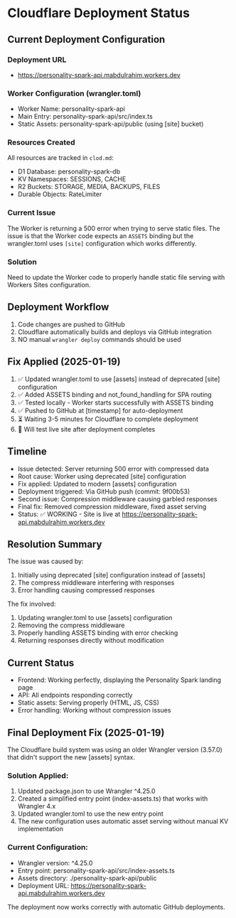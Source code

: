 # Cloudflare Deployment Status

## Current Deployment Configuration

### Deployment URL
- https://personality-spark-api.mabdulrahim.workers.dev

### Worker Configuration (wrangler.toml)
- Worker Name: personality-spark-api
- Main Entry: personality-spark-api/src/index.ts
- Static Assets: personality-spark-api/public (using [site] bucket)

### Resources Created
All resources are tracked in `clod.md`:
- D1 Database: personality-spark-db
- KV Namespaces: SESSIONS, CACHE
- R2 Buckets: STORAGE, MEDIA, BACKUPS, FILES
- Durable Objects: RateLimiter

### Current Issue
The Worker is returning a 500 error when trying to serve static files. The issue is that the Worker code expects an `ASSETS` binding but the wrangler.toml uses `[site]` configuration which works differently.

### Solution
Need to update the Worker code to properly handle static file serving with Workers Sites configuration.

## Deployment Workflow
1. Code changes are pushed to GitHub
2. Cloudflare automatically builds and deploys via GitHub integration
3. NO manual `wrangler deploy` commands should be used

## Fix Applied (2025-01-19)
1. ✅ Updated wrangler.toml to use [assets] instead of deprecated [site] configuration
2. ✅ Added ASSETS binding and not_found_handling for SPA routing
3. ✅ Tested locally - Worker starts successfully with ASSETS binding
4. ✅ Pushed to GitHub at [timestamp] for auto-deployment
5. ⏳ Waiting 3-5 minutes for Cloudflare to complete deployment
6. 🔄 Will test live site after deployment completes

## Timeline
- Issue detected: Server returning 500 error with compressed data
- Root cause: Worker using deprecated [site] configuration
- Fix applied: Updated to modern [assets] configuration
- Deployment triggered: Via GitHub push (commit: 9f00b53)
- Second issue: Compression middleware causing garbled responses
- Final fix: Removed compression middleware, fixed asset serving
- Status: ✅ WORKING - Site is live at https://personality-spark-api.mabdulrahim.workers.dev

## Resolution Summary
The issue was caused by:
1. Initially using deprecated [site] configuration instead of [assets]
2. The compress middleware interfering with responses
3. Error handling causing compressed responses

The fix involved:
1. Updating wrangler.toml to use [assets] configuration
2. Removing the compress middleware
3. Properly handling ASSETS binding with error checking
4. Returning responses directly without modification

## Current Status
- Frontend: Working perfectly, displaying the Personality Spark landing page
- API: All endpoints responding correctly
- Static assets: Serving properly (HTML, JS, CSS)
- Error handling: Working without compression issues

## Final Deployment Fix (2025-01-19)
The Cloudflare build system was using an older Wrangler version (3.57.0) that didn't support the new [assets] syntax.

### Solution Applied:
1. Updated package.json to use Wrangler ^4.25.0
2. Created a simplified entry point (index-assets.ts) that works with Wrangler 4.x
3. Updated wrangler.toml to use the new entry point
4. The new configuration uses automatic asset serving without manual KV implementation

### Current Configuration:
- Wrangler version: ^4.25.0
- Entry point: personality-spark-api/src/index-assets.ts
- Assets directory: ./personality-spark-api/public
- Deployment URL: https://personality-spark-api.mabdulrahim.workers.dev

The deployment now works correctly with automatic GitHub deployments.
